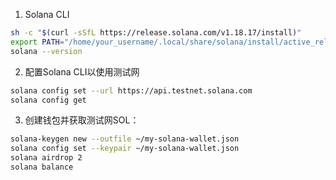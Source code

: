 1. Solana CLI
```bash
sh -c "$(curl -sSfL https://release.solana.com/v1.18.17/install)"
export PATH="/home/your_username/.local/share/solana/install/active_release/bin:$PATH"
solana --version

```

2.  配置Solana CLI以使用测试网
```bash
solana config set --url https://api.testnet.solana.com
solana config get
```

3. 创建钱包并获取测试网SOL：
```bash
solana-keygen new --outfile ~/my-solana-wallet.json
solana config set --keypair ~/my-solana-wallet.json
solana airdrop 2
solana balance
```